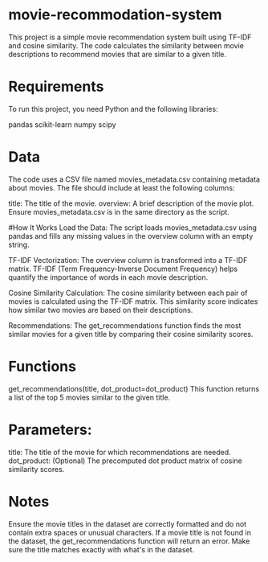 # movie-recommodation-system

This project is a simple movie recommendation system built using TF-IDF and cosine similarity. The code calculates the similarity between movie descriptions to recommend movies that are similar to a given title.

# Requirements
To run this project, you need Python and the following libraries:

pandas
scikit-learn
numpy
scipy

# Data
The code uses a CSV file named movies_metadata.csv containing metadata about movies. The file should include at least the following columns:

title: The title of the movie.
overview: A brief description of the movie plot.
Ensure movies_metadata.csv is in the same directory as the script.

#How It Works
Load the Data: The script loads movies_metadata.csv using pandas and fills any missing values in the overview column with an empty string.

TF-IDF Vectorization: The overview column is transformed into a TF-IDF matrix. TF-IDF (Term Frequency-Inverse Document Frequency) helps quantify the importance of words in each movie description.

Cosine Similarity Calculation: The cosine similarity between each pair of movies is calculated using the TF-IDF matrix. This similarity score indicates how similar two movies are based on their descriptions.

Recommendations: The get_recommendations function finds the most similar movies for a given title by comparing their cosine similarity scores.

# Functions
get_recommendations(title, dot_product=dot_product)
This function returns a list of the top 5 movies similar to the given title.

# Parameters:

title: The title of the movie for which recommendations are needed.
dot_product: (Optional) The precomputed dot product matrix of cosine similarity scores.

# Notes
Ensure the movie titles in the dataset are correctly formatted and do not contain extra spaces or unusual characters.
If a movie title is not found in the dataset, the get_recommendations function will return an error. Make sure the title matches exactly with what's in the dataset.
